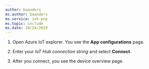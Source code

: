```yaml
---
author: baanders
ms.author: baanders
ms.service: iot-pnp
ms.topic: include
ms.date: 10/24/2019
---
```


1. Open Azure IoT explorer. You see the **App configurations** page.

1. Enter your _IoT Hub connection string_ and select **Connect**.

1. After you connect, you see the device overview page.